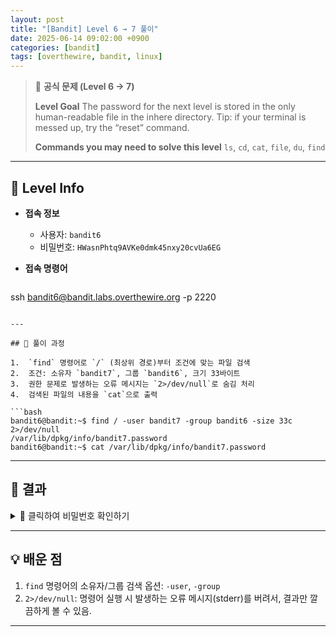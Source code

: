 ```yaml
---
layout: post
title: "[Bandit] Level 6 → 7 풀이"
date: 2025-06-14 09:02:00 +0900
categories: [bandit]
tags: [overthewire, bandit, linux]
---
```


> 📝 **공식 문제 (Level 6 → 7)**
>
> **Level Goal**
> The password for the next level is stored in the only human-readable file in the inhere directory. Tip: if your terminal is messed up, try the “reset” command.
>
> **Commands you may need to solve this level**
> `ls`, `cd`, `cat`, `file`, `du`, `find`

---

## 🔐 Level Info

- **접속 정보**
  - 사용자: `bandit6`
  - 비밀번호: `HWasnPhtq9AVKe0dmk45nxy20cvUa6EG`
  
- **접속 명령어**

  ```bash
ssh bandit6@bandit.labs.overthewire.org -p 2220
  ```

---

## 🧪 풀이 과정

1.  `find` 명령어로 `/` (최상위 경로)부터 조건에 맞는 파일 검색
2.  조건: 소유자 `bandit7`, 그룹 `bandit6`, 크기 33바이트
3.  권한 문제로 발생하는 오류 메시지는 `2>/dev/null`로 숨김 처리
4.  검색된 파일의 내용을 `cat`으로 출력

```bash
bandit6@bandit:~$ find / -user bandit7 -group bandit6 -size 33c 2>/dev/null
/var/lib/dpkg/info/bandit7.password
bandit6@bandit:~$ cat /var/lib/dpkg/info/bandit7.password
```

---

## 🎯 결과

<details markdown="1">
<summary>👀 클릭하여 비밀번호 확인하기</summary>

```
morbNTDkSW6jIlUc0ymOdMaLnOlFVAaj
```

</details>

---

## 💡 배운 점

1. `find` 명령어의 소유자/그룹 검색 옵션: `-user`, `-group`
2. `2>/dev/null`: 명령어 실행 시 발생하는 오류 메시지(stderr)를 버려서, 결과만 깔끔하게 볼 수 있음.

---
